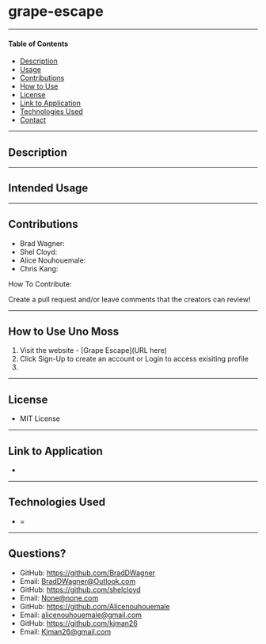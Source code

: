 # **grape-escape**

___

#### **Table of Contents**
* [Description](#description)
* [Usage](#usage)
* [Contributions](#contributions)
* [How to Use](#instructions)
* [License](#license)
* [Link to Application](#link)
* [Technologies Used](#tech)
* [Contact](#contact)

___

<div id="description"></div>

## **Description**


___

<div id="usage"></div>

## **Intended Usage**
 

___

<div id="contributions"></div>

## **Contributions**
* Brad Wagner: 
* Shel Cloyd: 
* Alice Nouhouemale:  
* Chris Kang: 

How To Contribute:

Create a pull request and/or leave comments that the creators can review!



___

<div id="instructions"></div>

## **How to Use Uno Moss**
1. Visit the website - [Grape Escape](URL here)
2. Click Sign-Up to create an account or Login to access exisiting profile
3. 


___

<div id="license"></div>

## **License**
* MIT License

___

<div id="link"></div>

## **Link to Application**
* 

___

<div id="tech"></div>

## **Technologies Used**
* =

___

<div id="contact"></div>

## **Questions?**
* GitHub: https://github.com/BradDWagner
* Email: BradDWagner@Outlook.com
* GitHub: https://github.com/shelcloyd
* Email: None@none.com
* GitHub: https://github.com/Alicenouhouemale
* Email: alicenouhouemale@gmail.com 
* GitHub: https://github.com/kjman26
* Email:  Kjman26@gmail.com
